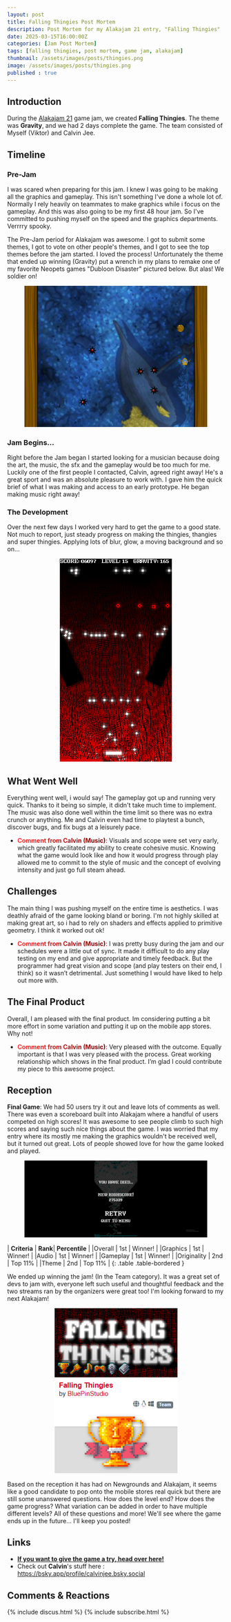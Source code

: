 ```yaml
---
layout: post
title: Falling Thingies Post Mortem
description: Post Mortem for my Alakajam 21 entry, "Falling Thingies"
date: 2025-03-15T16:00:00Z
categories: [Jam Post Mortem]
tags: [falling thingies, post mortem, game jam, alakajam]
thumbnail: /assets/images/posts/thingies.png
image: /assets/images/posts/thingies.png
published : true
---
```


## Introduction

During the [Alakajam 21](https://alakajam.com/) game jam, we created **Falling Thingies**. The theme was **Gravity**, and we had 2 days complete the game. The team consisted of Myself (Viktor) and Calvin Jee.


## Timeline

### Pre-Jam
I was scared when preparing for this jam. I knew I was going to be making all the graphics and gameplay. This isn't something I've done a whole lot of. Normally I rely heavily on teammates to make graphics while i focus on the gameplay. And this was also going to be my first 48 hour jam. So I've committed to pushing myself on the speed and the graphics departments. Verrrry spooky.

The Pre-Jam period for Alakajam was awesome. I got to submit some themes, I got to vote on other people's themes, and I got to see the top themes before the jam started. I loved the process! Unfortunately the theme that ended up winning (Gravity) put a wrench in my plans to remake one of my favorite Neopets games "Dubloon Disaster" pictured below. But alas! We soldier on!

  <figure style="text-align: center;">
  <img src="/assets/images/posts/dubloon.png" alt="Neopets Dubloon Disaster">
  </figure>

### Jam Begins...
Right before the Jam began I started looking for a musician because doing the art, the music, the sfx and the gameplay would be too much for me. Luckily one of the first people I contacted, Calvin, agreed right away! He's a great sport and was an absolute pleasure to work with. I gave him the quick brief of what I was making and access to an early prototype. He began making music right away!

### The Development
Over the next few days I worked very hard to get the game to a good state. Not much to report, just steady progress on making the thingies, thangies and super thingies. Applying lots of blur, glow, a moving background and so on...


<figure style="text-align: center;">
<img src="/assets/images/posts/thingies.gif" alt="First place prize in Alakajam 21">
</figure>

## What Went Well
Everything went well, i would say! The gameplay got up and running very quick. Thanks to it being so simple, it didn't take much time to implement. The music was also done well within the time limit so there was no extra crunch or anything. Me and Calvin even had time to playtest a bunch, discover bugs, and fix bugs at a leisurely pace.
- <span style="background: linear-gradient(90deg, #ff3030, #770000); -webkit-background-clip: text; color: transparent;">**Comment from Calvin (Music)**:</span> Visuals and scope were set very early, which greatly facilitated my ability to create cohesive music. Knowing what the game would look like and how it would progress through play allowed me to commit to the style of music and the concept of evolving intensity and just go full steam ahead.


## Challenges
The main thing I was pushing myself on the entire time is aesthetics. I was deathly afraid of the game looking bland or boring. I'm not highly skilled at making great art, so i had to rely on shaders and effects applied to primitive geometry. I think it worked out ok!
- <span style="background: linear-gradient(90deg, #ff3030, #770000); -webkit-background-clip: text; color: transparent;">**Comment from Calvin (Music)**:</span> I was pretty busy during the jam and our schedules were a little out of sync. It made it difficult to do any play testing on my end and give appropriate and timely feedback. But the programmer had great vision and scope (and play testers on their end, I think) so it wasn’t detrimental. Just something I would have liked to help out more with.


## The Final Product
Overall, I am pleased with the final product. Im considering putting a bit more effort in some variation and putting it up on the mobile app stores. Why not!
- <span style="background: linear-gradient(90deg, #ff3030, #770000); -webkit-background-clip: text; color: transparent;">**Comment from Calvin (Music)**:</span> Very pleased with the outcome. Equally important is that I was very pleased with the process. Great working relationship which shows in the final product. I’m glad I could contribute my piece to this awesome project.



## Reception

**Final Game**: We had 50 users try it out and leave lots of comments as well. There was even a scoreboard built into Alakajam where a handful of users competed on high scores! It was awesome to see people climb to such high scores and saying such nice things about the game. I was worried that my entry where its mostly me making the graphics wouldn't be received well, but it turned out great. Lots of people showed love for how the game looked and played. 

  <figure>
  <img src="/assets/images/posts/35.png" alt="Crazy high score in Falling Thingies">
  </figure>

| **Criteria**    | **Rank**| **Percentile** |
|Overall     | 1st |  Winner! | 
|Graphics    | 1st |  Winner! |
|Audio       | 1st |  Winner! |
|Gameplay    | 1st |  Winner! |
|Originality | 2nd |  Top 11% |
|Theme       | 2nd |  Top 11% | 
{: .table .table-bordered }



We ended up winning the jam! (In the Team category). It was a great set of devs to jam with, everyone left such useful and thoughtful feedback and the two streams ran by the organizers were great too! I'm looking forward to my next Alakajam!



<figure style="text-align: center;">
<img src="/assets/images/posts/wonalakajam.png" alt="First place prize in Alakajam 21">
</figure>

Based on the reception it has had on Newgrounds and Alakajam, it seems like a good candidate to pop onto the mobile stores real quick but there are still some unanswered questions. How does the level end? How does the game progress? What variation can be added in order to have multiple different levels? All of these questions and more! We'll see where the game ends up in the future... I'll keep you posted!

## Links

- [**If you want to give the game a try, head over here!**](https://bluepinstudio.itch.io/falling-thingies)
- Check out **Calvin**'s stuff here : <https://bsky.app/profile/calvinjee.bsky.social>


## Comments & Reactions

{% include discus.html %}
{% include subscribe.html %}